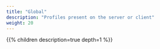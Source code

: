 ```yaml
---
title: "Global"
description: "Profiles present on the server or client"
weight: 20
---
```


{{% children description=true depth=1 %}}
